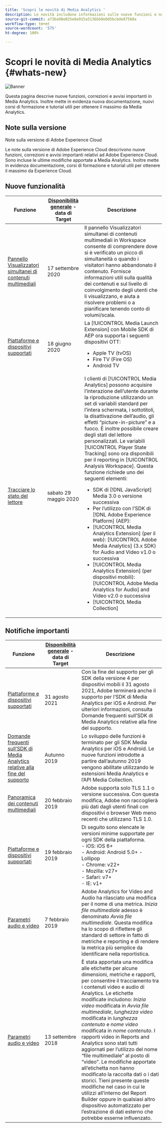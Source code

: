 ```yaml
---
title: 'Scopri le novità di Media Analytics '
description: Le novità includono informazioni sulle nuove funzioni e notifiche.
source-git-commit: a73ba98e025e0a915a5136bb9e0d5bcbde875b0a
workflow-type: tm+mt
source-wordcount: '575'
ht-degree: 100%

---
```



# Scopri le novità di Media Analytics {#whats-new}

![Banner](assets/media_analytics_banner.png)


Questa pagina descrive nuove funzioni, correzioni e avvisi importanti in Media Analytics. Inoltre mette in evidenza nuova documentazione, nuovi corsi di formazione e tutorial utili per ottenere il massimo da Media Analytics.


## Note sulla versione

Note sulla versione di Adobe Experience Cloud

Le note sulla versione di Adobe Experience Cloud descrivono nuove funzioni, correzioni e avvisi importanti relativi ad Adobe Experience Cloud. Sono incluse le ultime modifiche apportate a Media Analytics. Inoltre mette in evidenza documentazione, corsi di formazione e tutorial utili per ottenere il massimo da Experience Cloud.

## Nuove funzionalità

| Funzione | [Disponibilità generale](https://experienceleague.adobe.com/docs/analytics/landing/an-releases.html?lang=it) - data di Target | Descrizione |
| ----------- | ---------- | ---------- |
| [Pannello Visualizzatori simultanei di contenuti multimediali](media-reports/media-workspace-panels/media-concurrent-viewers.md) | 17 settembre 2020 | Il pannello Visualizzatori simultanei di contenuti multimediali in Workspace consente di comprendere dove si è verificato un picco di simultaneità o quando i visitatori hanno abbandonato il contenuto. Fornisce informazioni utili sulla qualità dei contenuti e sul livello di coinvolgimento degli utenti che li visualizzano, e aiuta a risolvere problemi o a pianificare tenendo conto di volumi/scala. |
| [Piattaforme e dispositivi supportati](../getting-started/supported-devices.md) | 18 giugno 2020 | La [!UICONTROL Media Launch Extension] con Mobile SDK di AEP ora supporta i seguenti dispositivi OTT:<ul><li>Apple TV (tvOS)</li><li>Fire TV (Fire OS)</li><li>Android TV</li></ul> |
| [Tracciare lo stato del lettore](https://experienceleague.adobe.com/docs/media-analytics/using/player-state-tracking/player-state-overview.html?lang=it) | sabato 29 maggio 2020 | I clienti di [!UICONTROL Media Analytics] possono acquisire l’interazione dell’utente durante la riproduzione utilizzando un set di variabili standard per l’intera schermata, i sottotitoli, la disattivazione dell’audio, gli effetti “picture-in-picture” e a fuoco. È inoltre possibile creare degli stati del lettore personalizzati. Le variabili [!UICONTROL Player State Tracking] sono ora disponibili per il reporting in [!UICONTROL Analysis Workspace]. Questa funzione richiede uno dei seguenti elementi: <ul><li>SDK di [!DNL JavaScript] Media 3.0 o versione successiva</li><li>Per l’utilizzo con l’SDK di [!DNL Adobe Experience Platform] (AEP):</li><li>[!UICONTROL Media Analytics Extension] (per il web): [!UICONTROL Adobe Media Analytics] (3.x SDK) for Audio and Video v1.0 o successiva</li><li>[!UICONTROL Media Analytics Extension] (per dispositivi mobili): [!UICONTROL Adobe Media Analytics for Audio] and Video v2.0 o successiva</li><li>[!UICONTROL Media Collection]</li></ul> |


## Notifiche importanti

| Funzione | [Disponibilità generale](https://experienceleague.adobe.com/docs/analytics/landing/an-releases.html?lang=it) - data di Target | Descrizione |
| ----------- | ---------- | ---------- |
| [Piattaforme e dispositivi supportati](../getting-started/supported-devices.md) | 31 agosto 2021 | Con la fine del supporto per gli SDK della versione 4 per dispositivi mobili il 31 agosto 2021, Adobe terminerà anche il supporto per l’SDK di Media Analytics per iOS e Android. Per ulteriori informazioni, consulta Domande frequenti sull’SDK di Media Analytics relative alla fine del supporto. |
| [Domande frequenti sull’SDK di Media Analytics relative alla fine del supporto](sdk-implement/end-of-support-faqs.md) | Autunno 2019 | Lo sviluppo delle funzioni è terminato per gli SDK Media Analytics per iOS e Android.  Le nuove funzioni introdotte a partire dall’autunno 2019 vengono abilitate utilizzando le estensioni Media Analytics e l’API Media Collection.  |
| [Panoramica dei contenuti multimediali](media-overview.md) | 20 febbraio 2019 | Adobe supporta solo TLS 1.1 o versione successiva. Con questa modifica, Adobe non raccoglierà più dati dagli utenti finali con dispositivi o browser Web meno recenti che utilizzano TLS 1.0. |
| [Piattaforme e dispositivi supportati](../getting-started/supported-devices.md) | 19 febbraio 2019 | Di seguito sono elencate le versioni minime supportate per ogni SDK della piattaforma. <br>- iOS: iOS 6+ <br>- Android: Android 5.0+ - Lollipop <br>- Chrome: v22+<br>- Mozilla: v27+<br>- Safari: v7+<br>- IE: v1+ |
| [Parametri audio e video ](metrics-and-metadata/audio-video-parameters.md) | 7 febbraio 2019 | Adobe Analytics for Video and Audio ha rilasciato una modifica per il nome di una metrica. <i>Inizia file multimediale</i> adesso è denominato <i>Avvia file multimediale</i>. Questa modifica ha lo scopo di riflettere gli standard di settore in fatto di metriche e reporting e di rendere la metrica più semplice da identificare nella reportistica. |
| [Parametri audio e video ](metrics-and-metadata/audio-video-parameters.md) | 13 settembre 2018 | È stata apportata una modifica alle etichette per alcune dimensioni, metriche e rapporti, per consentire il tracciamento tra i contenuti video e audio di Analytics. Le etichette modificate includono: *Inizia video* modificata in *Avvia file multimediale*, *lunghezza video* modificata in *lunghezza contenuto* e *nome video* modificata in *nome contenuto*. I rapporti video in Reports and Analytics sono stati tutti aggiornati per l’utilizzo del nome “file multimediale” al posto di “video”. Le modifiche apportate all’etichetta non hanno modificato la raccolta dati o i dati storici. Tieni presente queste modifiche nel caso in cui le utilizzi all’interno del Report Builder oppure in qualsiasi altro dispositivo automatizzato per l’estrazione di dati esterno che potrebbe esserne influenzato. |




<!-- | title | date | description | -->
